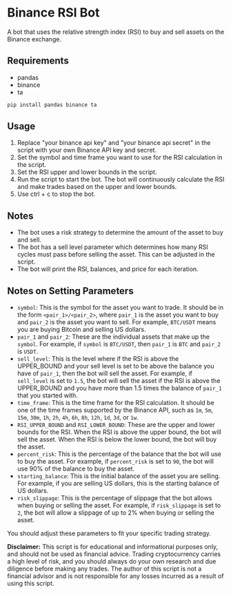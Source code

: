 # Binance RSI Bot
A bot that uses the relative strength index (RSI) to buy and sell assets on the Binance exchange.

## Requirements
* pandas
* binance
* ta

```bash
pip install pandas binance ta
```

## Usage
1. Replace "your binance api key" and "your binance api secret" in the script with your own Binance API key and secret.
2. Set the symbol and time frame you want to use for the RSI calculation in the script.
3. Set the RSI upper and lower bounds in the script.
4. Run the script to start the bot. The bot will continuously calculate the RSI and make trades based on the upper and lower bounds.
5. Use ctrl + c to stop the bot.

## Notes
* The bot uses a risk strategy to determine the amount of the asset to buy and sell.
* The bot has a sell level parameter which determines how many RSI cycles must pass before selling the asset. This can be adjusted in the script.
* The bot will print the RSI, balances, and price for each iteration.

## Notes on Setting Parameters

* `symbol`: This is the symbol for the asset you want to trade. It should be in the form `<pair_1>/<pair_2>`, where `pair_1` is the asset you want to buy and `pair_2` is the asset you want to sell. For example, `BTC/USDT` means you are buying Bitcoin and selling US dollars.
* `pair_1` and `pair_2`: These are the individual assets that make up the `symbol`. For example, if `symbol` is `BTC/USDT`, then `pair_1` is `BTC` and `pair_2` is `USDT`.
* `sell_level`: This is the level where if the RSI is above the UPPER_BOUND and your sell level is set to be above the balance you have of `pair_1`, then the bot will sell the asset. For example, if `sell_level` is set to `1.5`, the bot will sell the asset if the RSI is above the UPPER_BOUND and you have more than 1.5 times the balance of `pair_1` that you started with.
* `time_frame`: This is the time frame for the RSI calculation. It should be one of the time frames supported by the Binance API, such as `1m`, `5m`, `15m`, `30m`, `1h`, `2h`, `4h`, `6h`, `8h`, `12h`, `1d`, `3d`, or `1w`.
* `RSI_UPPER_BOUND` and `RSI_LOWER_BOUND`: These are the upper and lower bounds for the RSI. When the RSI is above the upper bound, the bot will sell the asset. When the RSI is below the lower bound, the bot will buy the asset.
* `percent_risk`: This is the percentage of the balance that the bot will use to buy the asset. For example, if `percent_risk` is set to `90`, the bot will use 90% of the balance to buy the asset.
* `starting_balance`: This is the initial balance of the asset you are selling. For example, if you are selling US dollars, this is the starting balance of US dollars.
* `risk_slippage`: This is the percentage of slippage that the bot allows when buying or selling the asset. For example, if `risk_slippage` is set to `2`, the bot will allow a slippage of up to 2% when buying or selling the asset.

You should adjust these parameters to fit your specific trading strategy.

**Disclaimer:** This script is for educational and informational purposes only, and should not be used as financial advice. Trading cryptocurrency carries a high level of risk, and you should always do your own research and due diligence before making any trades. The author of this script is not  a financial advisor and is not responsible for any losses incurred as a result of using this script.
